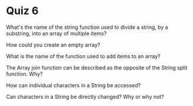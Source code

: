 # Quiz 6

What's the name of the string function used to divide a string, by a substring, into an array of multiple items?

How could you create an empty array?

What is the name of the function used to add items to an array?

The Array join function can be described as the opposite of the String split function. Why?

How can individual characters in a String be accessed?

Can characters in a String be directly changed? Why or why not?
